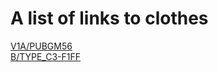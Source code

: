 # A list of links to clothes

[V1A/PUBGM56](https://www.machine56.com/product/v1a-pubgm56)  
[B/TYPE_C3-F1FF](https://www.machine56.com/product/b-type_c3-f1-ff)